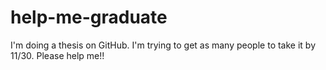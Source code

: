 help-me-graduate
================

I'm doing a thesis on GitHub.  I'm trying to get as many people to take it by 11/30.  Please help me!!
